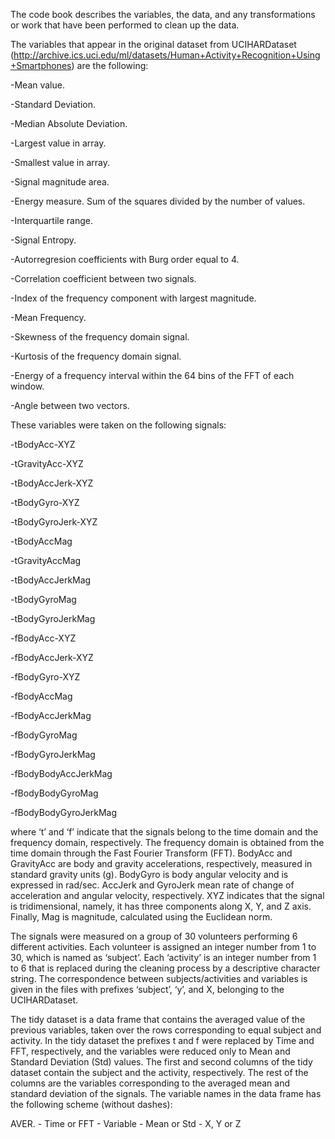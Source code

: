 The code book describes the variables, the data, and any transformations or work that have been performed to clean up the data.

The variables that appear in the original dataset from UCIHARDataset (http://archive.ics.uci.edu/ml/datasets/Human+Activity+Recognition+Using+Smartphones) are the following: 

-Mean value.

-Standard Deviation.

-Median Absolute Deviation. 

-Largest value in array.

-Smallest value in array.

-Signal magnitude area.

-Energy measure. Sum of the squares divided by the number of values. 

-Interquartile range. 

-Signal Entropy.

-Autorregresion coefficients with Burg order equal to 4.

-Correlation coefficient between two signals.

-Index of the frequency component with largest magnitude.

-Mean Frequency.

-Skewness of the frequency domain signal. 

-Kurtosis of the frequency domain signal. 

-Energy of a frequency interval within the 64 bins of the FFT of each window.

-Angle between two vectors.

These variables were taken on the following signals:

-tBodyAcc-XYZ

-tGravityAcc-XYZ

-tBodyAccJerk-XYZ

-tBodyGyro-XYZ

-tBodyGyroJerk-XYZ

-tBodyAccMag

-tGravityAccMag

-tBodyAccJerkMag

-tBodyGyroMag

-tBodyGyroJerkMag

-fBodyAcc-XYZ

-fBodyAccJerk-XYZ

-fBodyGyro-XYZ

-fBodyAccMag

-fBodyAccJerkMag

-fBodyGyroMag

-fBodyGyroJerkMag

-fBodyBodyAccJerkMag

-fBodyBodyGyroMag

-fBodyBodyGyroJerkMag

where ‘t’ and ‘f’ indicate that the signals belong to the time domain and the frequency domain, respectively. The frequency domain is obtained from the time domain through the 
Fast Fourier Transform (FFT). BodyAcc and GravityAcc are body and gravity accelerations, respectively, measured in standard gravity units (g). BodyGyro is body angular velocity 
and is expressed in rad/sec. AccJerk and GyroJerk mean rate of change of acceleration and angular velocity, respectively. XYZ indicates that the signal is tridimensional, namely, 
it has three components along X, Y, and Z axis. Finally, Mag is magnitude, calculated using the Euclidean norm.

The signals were measured on a group of 30 volunteers performing 6 different activities. Each volunteer is assigned an integer number from 1 to 30, which is named as ‘subject’. 
Each ‘activity’ is an integer number from 1 to 6 that is replaced during the cleaning process by a descriptive character string. The correspondence between subjects/activities and 
variables is given in the files with prefixes ‘subject’, ‘y’, and X, belonging to the UCIHARDataset.  

The tidy dataset is a data frame that contains the averaged value of the previous variables, taken over the rows corresponding to equal subject and activity. In the tidy dataset 
the prefixes t and f were replaced by Time and FFT, respectively, and the variables were reduced only to Mean and Standard Deviation (Std) values. The first and second columns of 
the tidy dataset contain the subject and the activity, respectively. The rest of the columns are the variables corresponding to the averaged mean and standard deviation of the 
signals. The variable names in the data frame has the following scheme (without dashes):

AVER. - Time or FFT  -  Variable  -  Mean or Std  -  X, Y or Z
















 






























